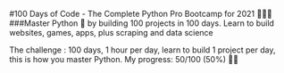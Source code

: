 #100 Days of Code - The Complete Python Pro Bootcamp for 2021 🐍🐍🐍
###Master Python 🐍 by building 100 projects in 100 days. Learn to build websites, games, apps, plus scraping and data science


The challenge : 100 days, 1 hour per day, learn to build 1 project per day, this is how you master Python.
My progress: 50/100 (50%)   🐍🐍
